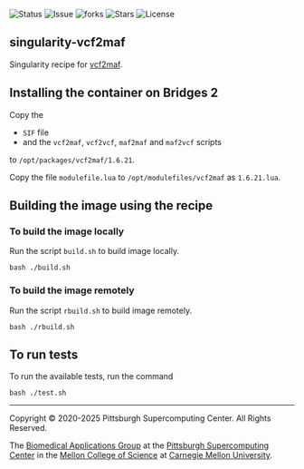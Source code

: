 ![Status](https://github.com/pscedu/singularity-vcf2maf/actions/workflows/main.yml/badge.svg)
![Issue](https://img.shields.io/github/issues/pscedu/singularity-vcf2maf)
![forks](https://img.shields.io/github/forks/pscedu/singularity-vcf2maf)
![Stars](https://img.shields.io/github/stars/pscedu/singularity-vcf2maf)
![License](https://img.shields.io/github/license/pscedu/singularity-vcf2maf)

## singularity-vcf2maf
Singularity recipe for [vcf2maf](https://github.com/mskcc/vcf2maf).

## Installing the container on Bridges 2
Copy the

* `SIF` file
* and the `vcf2maf`, `vcf2vcf`, `maf2maf` and `maf2vcf` scripts

to `/opt/packages/vcf2maf/1.6.21`.

Copy the file `modulefile.lua` to `/opt/modulefiles/vcf2maf` as `1.6.21.lua`.

## Building the image using the recipe

### To build the image locally
Run the script `build.sh` to build image locally.

```
bash ./build.sh
```

### To build the image remotely
Run the script `rbuild.sh` to build image remotely.

```
bash ./rbuild.sh
```

## To run tests
To run the available tests, run the command

```
bash ./test.sh
```

---
Copyright © 2020-2025 Pittsburgh Supercomputing Center. All Rights Reserved.

The [Biomedical Applications Group](https://www.psc.edu/biomedical-applications/) at the [Pittsburgh Supercomputing Center](http://www.psc.edu) in the [Mellon College of Science](https://www.cmu.edu/mcs/) at [Carnegie Mellon University](http://www.cmu.edu).
